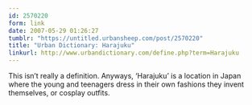 ```yaml
---
id: 2570220
form: link
date: 2007-05-29 01:26:27
tumblr: "https://untitled.urbansheep.com/post/2570220"
title: "Urban Dictionary: Harajuku"
linkurl: http://www.urbandictionary.com/define.php?term=Harajuku
---
```

<p>This isn&rsquo;t really a definition. Anyways, &lsquo;Harajuku&rsquo; is a location in Japan where the young and teenagers dress in their own fashions they invent themselves, or cosplay outfits.</p>
